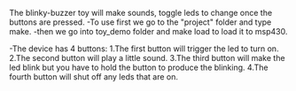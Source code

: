 The blinky-buzzer toy will make sounds, toggle leds to change once the buttons
are pressed.
-To use first we go to the "project" folder and type make.
-then we go into toy_demo folder and make load to load it to msp430.

-The device has 4 buttons:
     1.The first button will trigger the led to turn on.
     2.The second button will play a little sound.
     3.The third button will make the led blink but you have to hold the
     button to produce the blinking.
     4.The fourth button will shut off any leds that are on.
